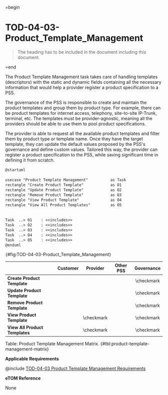 =begin

# TOD-04-03-Product_Template_Management

> The heading has to be included in the document including this document.

=end

The Product Template Management task takes care of handling templates (descriptors) with the static and dynamic fields containing all the necessary information that would help a provider register a product specification to a PSS.

The governance of the PSS is responsible to create and maintain the product templates and group them by product type.
For example, there can be product templates for internet access, telephony, site-to-site IP-Trunk, terminal, etc.
The templates must be provider-agnostic, meaning all the providers should be able to use them to pool product specifications.

The provider is able to request all the available product templates and filter them by product type or template name.
Once they have the target template, they can update the default values proposed by the PSS's governance and define custom values.
Tailored this way, the provider can register a product specification to the PSS, while saving significant time in defining it from scratch.

```plantuml
@startuml

usecase "Product Template Management"          as Task
rectangle "Create Product Template"            as O1
rectangle "Update Product Template"            as O2
rectangle "Remove Product Template"            as O3
rectangle "View Product Template"	           as O4
rectangle "View All Product Templates"	       as O5


Task  ..> O1    : <<includes>>
Task  ..> O2    : <<includes>>
Task  ..> O3    : <<includes>>
Task  ..> O4    : <<includes>>
Task  ..> O5    : <<includes>>
@enduml

```

![**TOD-04-03**: Product Template Management](../../common/pixel.png){#fig:TOD-04-03-Product_Template_Management}

|                                | Customer |  Provider  | Other PSS | Governance |
|--------------------------------|:--------:|:----------:|:---------:|:----------:|
| **Create Product Template**    |          |            |           | \checkmark |
| **Update Product Template**    |          |            |           | \checkmark |
| **Remove Product Template**    |          |            |           | \checkmark |
| **View Product Template**      |          | \checkmark |           | \checkmark |
| **View All Product Templates** |          | \checkmark |           | \checkmark |

Table: Product Template Management Matrix. {#tbl:product-template-management-matrix}

**Applicable Requirements**

@include [TOD-04-03 Product Template Management Requirements](requirements/TOD-04-03-Product_Template_Management-requirements.md)

**eTOM Reference**

None
